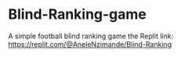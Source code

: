 # Blind-Ranking-game
A simple football blind ranking game 
 the Replit link: https://replit.com/@AneleNzimande/Blind-Ranking
